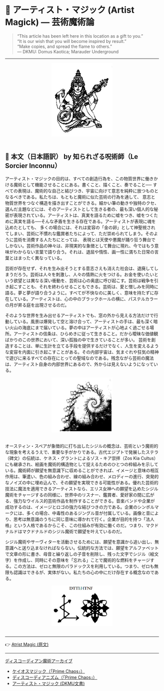 # 🎨 アーティスト・マジック (Artist Magick) — 芸術魔術論

> “This article has been left here in this location as a gift to you.”  
> “It is our wish that you will become inspired by result.”  
> “Make copies, and spread the flame to others.”  
> — DKMU: Domus Kaotica; Marauder Underground

---

<div align="center">
<img src="artist_magic.png" width="200">
</div>
<br>

## 📜 本文（日本語訳） by 知られざる呪術師（Le Sorcier Inconnu）

アーティスト・マジックの目的は、すべての創造行為を、この物質世界に働きかける魔術として機能させることにある。書くこと、描くこと、奏でること──
すべての表現は、魔術的な自己と結びつき、宇宙に向けて意志を純粋に放つものとなるべきである。私たちは、もともと魔術に似た芸術の行為を通して、
意志と物質世界をつなぐ構造を描き出すことができる。細かい筆の動きや独特のクセ、選んだ主題などには、そのアーティストとして生きる者の、最も深い個人的な秘密が表現されている。アーティストは、真実を語るために嘘をつき、嘘をつくために真実を語る──そんな矛盾を生きる存在である。アーティストが表現に魂を込めたとしても、
多くの場合には、それは変容の「金の卵」として神聖視されてしまい、芸術に不慣れな鑑賞者たちによって、ただ崇められてしまう。そのように芸術を消費する人たちにとっては、
表現とは天使や悪魔が踊り狂う舞台でしかない。芸術作品の神々は、非現実的な象徴として舞台に現れ、今ではもう意味がわからない言葉で語り合う。それは、退屈や惰性、画一性に満ちた日常の言葉とはまったく異なっている。

芸術が存在せず、それを生み出そうとする意志さえも消えた社会は、退廃してしまうだろう。芸術は人々を刺激し、人々の情熱に火をつける。お金を使いたいという欲望とは異なる深い衝動を、芸術は心の奥底に呼び起こす。芸術は戦争を引き起こすことも、それを終わらせることもできる。芸術は、愛と憎しみを同時に語る。夢と夢が語り合うように。すべてが不快なのに美しく、意味を持たずに存在している。アーティストは、心の中のブラックホールの横に、パステルカラーの月が昇る庭を出現させるのだ。

そのような世界を生み出せるアーティストでも、窓の外から見える方法だけで行動している。風景は爆発して空と溶け合って、アーティストの手は、最も深く暗い火山の海底にまで届いている。夢の中はアーティストが心地よく過ごせる場所。アーティストの信条は、ひらめきに従って生きること。だから曖昧な価値観ばかりのこの世界において、深い孤独の中で生きていることが多い。 芸術を創造することは、単に生計を立てる手段を提供するだけでなく、人生を変えるような変容を内面に引き起こすことがある。その内部宇宙は、気まぐれや狂気の精神で遊びに来るすべての存在にとっての聖域なのである。残念ながら芸術の魔法は、アーティスト自身の内部世界にあるので、外からは見えないようになっている。

<div align="center">
<img src="atrist-magic-chaos.png" width="200">
</div>
<br>

オースティン・スペアが象徴的に打ち出したシジルの概念は、芸術という魔術的な現象を考えるうえで、重要な手がかりである。古代エジプトで発展したステラ（碑文）の伝統は、ケネス・グラントによるゾス・キア崇拝（Zos Kia Cultus）にも継承され、絵画を魔術的構造物として捉えるためのひとつの枠組みを示している。魔術師が願望を無意識下に収めることができれば、イメージと意味の相互作用は、筆遣い、色の組み合わせ、線の組み合わせ、メロディーの進行、突発的なノイズの中に埋め込んで、その願望を実現できる可能性がある。優れた芸術的技法に魔法を適用できるアーティストなら、エリス女神への願望を込めたシジル魔術をチャージするの同様に、世界中のリスナー、鑑賞者、愛好家の間に広がる、強力なウイルス的芸術作品を制作することができる。音楽バンドや企業が成功するのは、イメージとロゴの強力な結びつきの力である。企業のシンボルマークには、多くの場合、中毒性のあるジングル音が付属している。画像と音により、思考は無意識のうちに同じ意味に導かれて行く。企業が目的を持つ「法人格」という人格であるからこそ、この仕組みが有効に働くのだ。つまり、マクドナルドはマクドナルドのシジル魔術で願望を叶えているのだ。

シジル魔術やサーヴィターを活動させるためには、願望を意識から追い出し、無意識へと送り込まなければならない。伝統的な方法では、願望をアルファベットで文章の形に書き、母音と繰り返しの子音を削除し、残った文字でシジル（絵文字）を作成し、同時にその意味を「忘れる」ことで魔術的な燃料をチャージする。この方法は、ゼロと無限のパラドックスを利用している。つまり、ゼロも無限も認識はできるが、実体がない。私たちの心の中にだけ存在する概念なのである。

<div align="center">
<img src="dtti-htnf.png" width="200">
</div>
<br>

---

👉 [Atrist Magic (原文)](https://github.com/ravensgate-tux/Discordianism_ksc/blob/main/artist_magic.pdf)

---

[ディスコーディアン魔術アーカイブ](https://github.com/ravensgate-tux/Discordianism_ksc/blob/main/README.md)

- [ケイオスマジック（「Prime Chaos」）](https://github.com/ravensgate-tux/sorcier_catalogue/blob/main/README.md#PHH00)  
- [ディスコーディアニズム（「Prime Chaos」）](https://github.com/ravensgate-tux/sorcier_catalogue/blob/main/README.md#PHH01)  
- [アーティスト・マジック (DKMU文書)](artist_magic.md)
